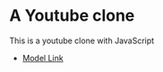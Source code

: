 # A Youtube clone

This is a youtube clone with JavaScript

- [Model Link](https://app.eraser.io/workspace/YtPqZ1VogxGy1jzIDkzj)
